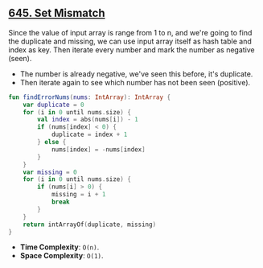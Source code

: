 ## [645. Set Mismatch](https://leetcode.com/problems/set-mismatch)

Since the value of input array is range from 1 to n, and we're going to find the duplicate and missing, we can use input array itself as hash table and index as key. Then iterate every number and mark the number as negative (seen).

* The number is already negative, we've seen this before, it's duplicate.
* Then iterate again to see which number has not been seen (positive).

```kotlin
fun findErrorNums(nums: IntArray): IntArray {
    var duplicate = 0
    for (i in 0 until nums.size) {
        val index = abs(nums[i]) - 1
        if (nums[index] < 0) {
            duplicate = index + 1
        } else {
            nums[index] = -nums[index]
        }
    }
    var missing = 0
    for (i in 0 until nums.size) {
        if (nums[i] > 0) {
            missing = i + 1
            break
        }
    }
    return intArrayOf(duplicate, missing)
}
```

* **Time Complexity**: `O(n)`.
* **Space Complexity**: `O(1)`.